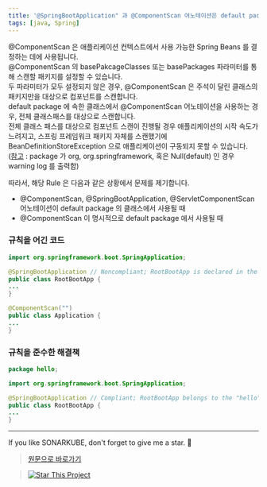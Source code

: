 ```yaml
---
title: '@SpringBootApplication" 과 @ComponentScan 어노테이션은 default package 에서 사용되서는 안됩니다.'
tags: [java, Spring]
---
```


@ComponentScan 은 애플리케이션 컨텍스트에서 사용 가능한 Spring Beans 를 결정하는 데에 사용됩니다.  
@ComponentScan 의 basePakcageClasses 또는 basePackages 파라미터를 통해 스캔할 패키지를 설정할 수 있습니다.  
두 파라미터가 모두 설정되지 않은 경우, @ComponentScan 은 주석이 달린 클래스의 패키지만을 대상으로 컴포넌트를 스캔합니다.  
default package 에 속한 클래스에서 @ComponentScan 어노테이션을 사용하는 경우, 전체 클래스패스를 대상으로 스캔합니다.  
전체 클래스 패스를 대상으로 컴포넌트 스캔이 진행될 경우 애플리케이션의 시작 속도가 느려지고, 스프링 프레임워크 패키지 자체를 스캔했기에 BeanDefinitionStoreException 으로 애플리케이션이 구동되지 못할 수 있습니다.  
([참고](https://github.com/spring-projects/spring-boot/blob/725337f9765494c474f33fac3214afada4aeac04/spring-boot-project/spring-boot/src/main/java/org/springframework/boot/context/ConfigurationWarningsApplicationContextInitializer.java) : package 가 org, org.springframework, 혹은 Null(default) 인 경우 warning log 를 출력함)  

따라서, 해당 Rule 은 다음과 같은 상황에서 문제를 제기합니다.  
- @ComponentScan, @SpringBootApplication, @ServletComponentScan 어노테이션이 default package 의 클래스에서 사용될 때  
- @ComponentScan 이 명시적으로 default package 에서 사용될 때  

### 규칙을 어긴 코드

```java
import org.springframework.boot.SpringApplication;

@SpringBootApplication // Noncompliant; RootBootApp is declared in the default package
public class RootBootApp {
...
}
```

```java
@ComponentScan("")
public class Application {
...
}
```

### 규칙을 준수한 해결책

```java
package hello;

import org.springframework.boot.SpringApplication;

@SpringBootApplication // Compliant; RootBootApp belongs to the "hello" package
public class RootBootApp {
...
}
```

---

If you like SONARKUBE, don't forget to give me a star. :star2:

> [원문으로 바로가기](https://rules.sonarsource.com/java/tag/spring/RSPEC-4602)  

> [![Star This Project](https://img.shields.io/github/stars/kantabile/sonarkube.svg?label=Stars&style=social)](https://github.com/kantabile/sonarkube)
